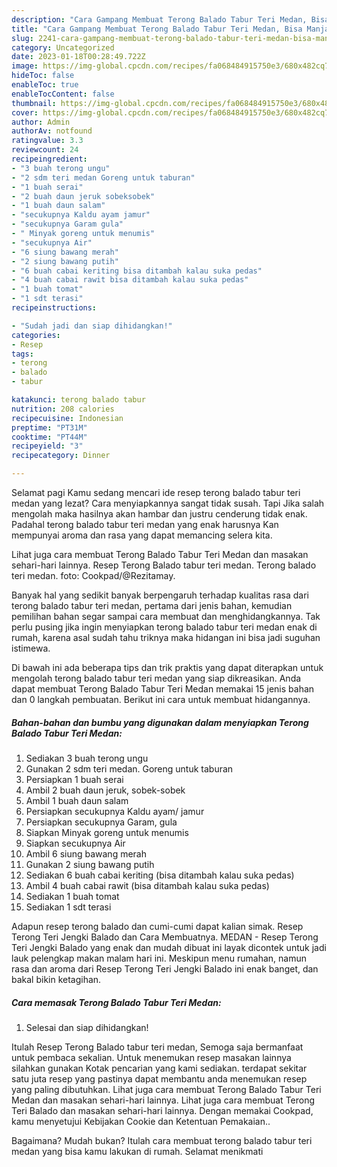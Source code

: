 ```yaml
---
description: "Cara Gampang Membuat Terong Balado Tabur Teri Medan, Bisa Manjain Lidah"
title: "Cara Gampang Membuat Terong Balado Tabur Teri Medan, Bisa Manjain Lidah"
slug: 2241-cara-gampang-membuat-terong-balado-tabur-teri-medan-bisa-manjain-lidah
category: Uncategorized
date: 2023-01-18T00:28:49.722Z
image: https://img-global.cpcdn.com/recipes/fa068484915750e3/680x482cq70/terong-balado-tabur-teri-medan-foto-resep-utama.jpg
hideToc: false
enableToc: true
enableTocContent: false
thumbnail: https://img-global.cpcdn.com/recipes/fa068484915750e3/680x482cq70/terong-balado-tabur-teri-medan-foto-resep-utama.jpg
cover: https://img-global.cpcdn.com/recipes/fa068484915750e3/680x482cq70/terong-balado-tabur-teri-medan-foto-resep-utama.jpg
author: Admin
authorAv: notfound
ratingvalue: 3.3
reviewcount: 24
recipeingredient:
- "3 buah terong ungu"
- "2 sdm teri medan Goreng untuk taburan"
- "1 buah serai"
- "2 buah daun jeruk sobeksobek"
- "1 buah daun salam"
- "secukupnya Kaldu ayam jamur"
- "secukupnya Garam gula"
- " Minyak goreng untuk menumis"
- "secukupnya Air"
- "6 siung bawang merah"
- "2 siung bawang putih"
- "6 buah cabai keriting bisa ditambah kalau suka pedas"
- "4 buah cabai rawit bisa ditambah kalau suka pedas"
- "1 buah tomat"
- "1 sdt terasi"
recipeinstructions:

- "Sudah jadi dan siap dihidangkan!"
categories:
- Resep
tags:
- terong
- balado
- tabur

katakunci: terong balado tabur 
nutrition: 208 calories
recipecuisine: Indonesian
preptime: "PT31M"
cooktime: "PT44M"
recipeyield: "3"
recipecategory: Dinner

---
```



Selamat pagi Kamu sedang mencari ide resep terong balado tabur teri medan yang lezat? Cara menyiapkannya sangat tidak susah. Tapi Jika salah mengolah maka hasilnya akan hambar dan justru cenderung tidak enak. Padahal terong balado tabur teri medan yang enak harusnya Kan mempunyai aroma dan rasa yang dapat memancing selera kita.


Lihat juga cara membuat Terong Balado Tabur Teri Medan dan masakan sehari-hari lainnya. Resep Terong Balado tabur teri medan. Terong balado teri medan. foto: Cookpad/@Rezitamay.

Banyak hal yang sedikit banyak berpengaruh terhadap kualitas rasa dari terong balado tabur teri medan, pertama dari jenis bahan, kemudian pemilihan bahan segar sampai cara membuat dan menghidangkannya. Tak perlu pusing jika ingin menyiapkan terong balado tabur teri medan enak di rumah, karena asal sudah tahu triknya maka hidangan ini bisa jadi suguhan istimewa.


Di bawah ini ada beberapa tips dan trik praktis yang dapat diterapkan untuk mengolah terong balado tabur teri medan yang siap dikreasikan. Anda dapat membuat Terong Balado Tabur Teri Medan memakai 15 jenis bahan dan 0 langkah pembuatan. Berikut ini cara untuk membuat hidangannya.

<!--inarticleads1-->

##### Bahan-bahan dan bumbu yang digunakan dalam menyiapkan Terong Balado Tabur Teri Medan:

1. Sediakan 3 buah terong ungu
1. Gunakan 2 sdm teri medan. Goreng untuk taburan
1. Persiapkan 1 buah serai
1. Ambil 2 buah daun jeruk, sobek-sobek
1. Ambil 1 buah daun salam
1. Persiapkan secukupnya Kaldu ayam/ jamur
1. Persiapkan secukupnya Garam, gula
1. Siapkan  Minyak goreng untuk menumis
1. Siapkan secukupnya Air
1. Ambil 6 siung bawang merah
1. Gunakan 2 siung bawang putih
1. Sediakan 6 buah cabai keriting (bisa ditambah kalau suka pedas)
1. Ambil 4 buah cabai rawit (bisa ditambah kalau suka pedas)
1. Sediakan 1 buah tomat
1. Sediakan 1 sdt terasi


Adapun resep terong balado dan cumi-cumi dapat kalian simak. Resep Terong Teri Jengki Balado dan Cara Membuatnya. MEDAN - Resep Terong Teri Jengki Balado yang enak dan mudah dibuat ini layak dicontek untuk jadi lauk pelengkap makan malam hari ini. Meskipun menu rumahan, namun rasa dan aroma dari Resep Terong Teri Jengki Balado ini enak banget, dan bakal bikin ketagihan. 

<!--inarticleads2-->

##### Cara memasak Terong Balado Tabur Teri Medan:


1. Selesai dan siap dihidangkan!

Itulah Resep Terong Balado tabur teri medan, Semoga saja bermanfaat untuk pembaca sekalian. Untuk menemukan resep masakan lainnya silahkan gunakan Kotak pencarian yang kami sediakan. terdapat sekitar satu juta resep yang pastinya dapat membantu anda menemukan resep yang paling dibutuhkan. Lihat juga cara membuat Terong Balado Tabur Teri Medan dan masakan sehari-hari lainnya. Lihat juga cara membuat Terong Teri Balado dan masakan sehari-hari lainnya. Dengan memakai Cookpad, kamu menyetujui Kebijakan Cookie dan Ketentuan Pemakaian.. 

Bagaimana? Mudah bukan? Itulah cara membuat terong balado tabur teri medan yang bisa kamu lakukan di rumah. Selamat menikmati
